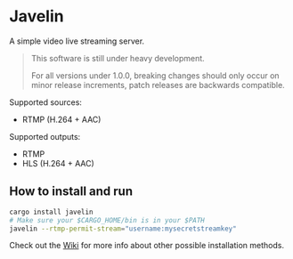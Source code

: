 # Javelin

A simple video live streaming server.

> This software is still under heavy development.
>
> For all versions under 1.0.0, breaking changes should only occur 
> on minor release increments, patch releases are backwards compatible.

Supported sources:
- RTMP (H.264 + AAC)

Supported outputs:
- RTMP
- HLS (H.264 + AAC)

## How to install and run

```sh
cargo install javelin
# Make sure your $CARGO_HOME/bin is in your $PATH
javelin --rtmp-permit-stream="username:mysecretstreamkey"
```

Check out the [Wiki][wiki_installation] for more info about other possible installation methods.


<!-- links -->

[project_banner]: https://files.valeth.info/javelin_banner.png
[website_url]: https://javelin.rs
[wiki_installation]: https://gitlab.com/valeth/javelin/wikis/installation
